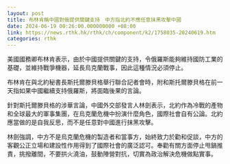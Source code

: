 ```yaml
---
layout: post
title: 布林肯稱中國對俄提供關鍵支持　中方指北約不應任意抹黑攻擊中國
date: 2024-06-19 00:26:00.000000000 +08:00
link: https://news.rthk.hk/rthk/ch/component/k2/1758035-20240619.htm
categories: rthk
---
```


美國國務卿布林肯表示，由於中國提供關鍵的支持，令俄羅斯能夠維持國防工業的基礎，並維持戰爭機器，延長烏克蘭戰事，因此這種情況必須停止。

布林肯在與北約秘書長斯托爾滕貝格舉行聯合記者會時，附和斯托爾滕貝格在前一天指如果中國繼續支持俄羅斯，將面臨後果的言論。

針對斯托爾滕貝格的涉華言論，中國外交部發言人林劍表示，北約作為冷戰的產物和全球最大的軍事集團，在烏克蘭危機中扮演什麼角色，國際社會自有公論。北約應當做的是自我反思，而不是任意對中國進行抹黑攻擊。

林劍強調，中方不是烏克蘭危機的製造者和當事方，始終致力於勸和促談，中方的客觀公正立場和建設性作用得到了國際社會的廣泛認可。奉勸有關方面停止甩鍋推責，挑撥離間，不要拱火澆油，鼓動陣營對抗，切實為政治解決危機做點實事。
